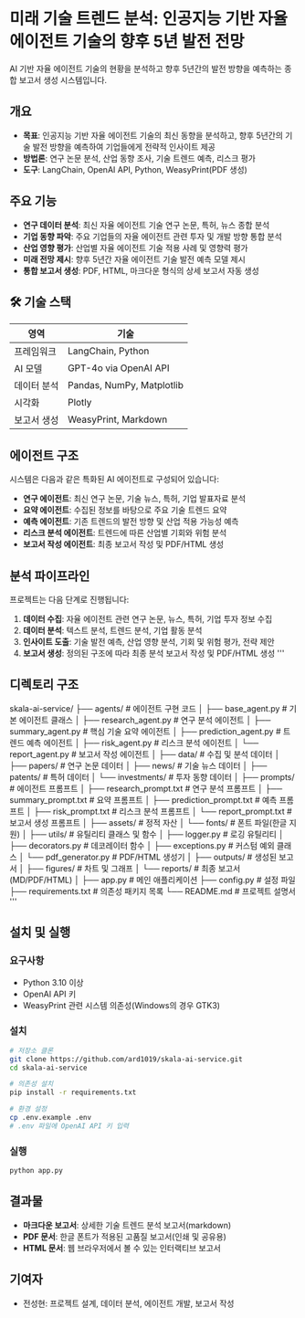 # 미래 기술 트렌드 분석: 인공지능 기반 자율 에이전트 기술의 향후 5년 발전 전망

AI 기반 자율 에이전트 기술의 현황을 분석하고 향후 5년간의 발전 방향을 예측하는 종합 보고서 생성 시스템입니다.

## 개요

- **목표**: 인공지능 기반 자율 에이전트 기술의 최신 동향을 분석하고, 향후 5년간의 기술 발전 방향을 예측하여 기업들에게 전략적 인사이트 제공
- **방법론**: 연구 논문 분석, 산업 동향 조사, 기술 트렌드 예측, 리스크 평가
- **도구**: LangChain, OpenAI API, Python, WeasyPrint(PDF 생성)

## 주요 기능

- **연구 데이터 분석**: 최신 자율 에이전트 기술 연구 논문, 특허, 뉴스 종합 분석
- **기업 동향 파악**: 주요 기업들의 자율 에이전트 관련 투자 및 개발 방향 통합 분석
- **산업 영향 평가**: 산업별 자율 에이전트 기술 적용 사례 및 영향력 평가
- **미래 전망 제시**: 향후 5년간 자율 에이전트 기술 발전 예측 모델 제시
- **통합 보고서 생성**: PDF, HTML, 마크다운 형식의 상세 보고서 자동 생성

## 🛠 기술 스택

| 영역 | 기술 |
|-------------|--------------------------------------|
| 프레임워크 | LangChain, Python |
| AI 모델 | GPT-4o via OpenAI API |
| 데이터 분석 | Pandas, NumPy, Matplotlib |
| 시각화 | Plotly |
| 보고서 생성 | WeasyPrint, Markdown |

## 에이전트 구조

시스템은 다음과 같은 특화된 AI 에이전트로 구성되어 있습니다:

- **연구 에이전트**: 최신 연구 논문, 기술 뉴스, 특허, 기업 발표자료 분석
- **요약 에이전트**: 수집된 정보를 바탕으로 주요 기술 트렌드 요약
- **예측 에이전트**: 기존 트렌드의 발전 방향 및 산업 적용 가능성 예측
- **리스크 분석 에이전트**: 트렌드에 따른 산업별 기회와 위험 분석
- **보고서 작성 에이전트**: 최종 보고서 작성 및 PDF/HTML 생성

## 분석 파이프라인

프로젝트는 다음 단계로 진행됩니다:

1. **데이터 수집**: 자율 에이전트 관련 연구 논문, 뉴스, 특허, 기업 투자 정보 수집
2. **데이터 분석**: 텍스트 분석, 트렌드 분석, 기업 활동 분석
3. **인사이트 도출**: 기술 발전 예측, 산업 영향 분석, 기회 및 위험 평가, 전략 제안
4. **보고서 생성**: 정의된 구조에 따라 최종 분석 보고서 작성 및 PDF/HTML 생성
'''
## 디렉토리 구조
skala-ai-service/
├── agents/ # 에이전트 구현 코드
│ ├── base_agent.py # 기본 에이전트 클래스
│ ├── research_agent.py # 연구 분석 에이전트
│ ├── summary_agent.py # 핵심 기술 요약 에이전트
│ ├── prediction_agent.py # 트렌드 예측 에이전트
│ ├── risk_agent.py # 리스크 분석 에이전트
│ └── report_agent.py # 보고서 작성 에이전트
│
├── data/ # 수집 및 분석 데이터
│ ├── papers/ # 연구 논문 데이터
│ ├── news/ # 기술 뉴스 데이터
│ ├── patents/ # 특허 데이터
│ └── investments/ # 투자 동향 데이터
│
├── prompts/ # 에이전트 프롬프트
│ ├── research_prompt.txt # 연구 분석 프롬프트
│ ├── summary_prompt.txt # 요약 프롬프트
│ ├── prediction_prompt.txt # 예측 프롬프트
│ ├── risk_prompt.txt # 리스크 분석 프롬프트
│ └── report_prompt.txt # 보고서 생성 프롬프트
│
├── assets/ # 정적 자산
│ └── fonts/ # 폰트 파일(한글 지원)
│
├── utils/ # 유틸리티 클래스 및 함수
│ ├── logger.py # 로깅 유틸리티
│ ├── decorators.py # 데코레이터 함수
│ ├── exceptions.py # 커스텀 예외 클래스
│ └── pdf_generator.py # PDF/HTML 생성기
│
├── outputs/ # 생성된 보고서
│ ├── figures/ # 차트 및 그래프
│ └── reports/ # 최종 보고서(MD/PDF/HTML)
│
├── app.py # 메인 애플리케이션
├── config.py # 설정 파일
├── requirements.txt # 의존성 패키지 목록
└── README.md # 프로젝트 설명서
'''

## 설치 및 실행

### 요구사항

- Python 3.10 이상
- OpenAI API 키
- WeasyPrint 관련 시스템 의존성(Windows의 경우 GTK3)

### 설치

```bash
# 저장소 클론
git clone https://github.com/ard1019/skala-ai-service.git
cd skala-ai-service

# 의존성 설치
pip install -r requirements.txt

# 환경 설정
cp .env.example .env
# .env 파일에 OpenAI API 키 입력
```

### 실행

```bash
python app.py
```

## 결과물

- **마크다운 보고서**: 상세한 기술 트렌드 분석 보고서(markdown)
- **PDF 문서**: 한글 폰트가 적용된 고품질 보고서(인쇄 및 공유용)
- **HTML 문서**: 웹 브라우저에서 볼 수 있는 인터랙티브 보고서

## 기여자

- 전성현: 프로젝트 설계, 데이터 분석, 에이전트 개발, 보고서 작성
